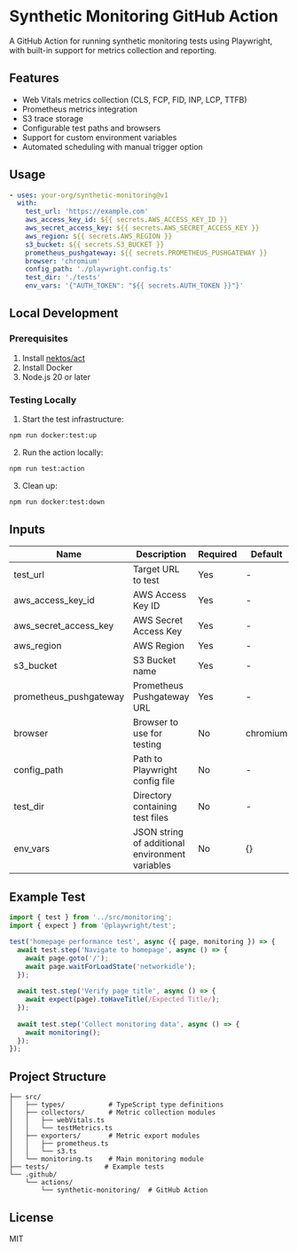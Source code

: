 # Synthetic Monitoring GitHub Action

A GitHub Action for running synthetic monitoring tests using Playwright, with built-in support for metrics collection and reporting.

## Features

- Web Vitals metrics collection (CLS, FCP, FID, INP, LCP, TTFB)
- Prometheus metrics integration
- S3 trace storage
- Configurable test paths and browsers
- Support for custom environment variables
- Automated scheduling with manual trigger option

## Usage

```yaml
- uses: your-org/synthetic-monitoring@v1
  with:
    test_url: 'https://example.com'
    aws_access_key_id: ${{ secrets.AWS_ACCESS_KEY_ID }}
    aws_secret_access_key: ${{ secrets.AWS_SECRET_ACCESS_KEY }}
    aws_region: ${{ secrets.AWS_REGION }}
    s3_bucket: ${{ secrets.S3_BUCKET }}
    prometheus_pushgateway: ${{ secrets.PROMETHEUS_PUSHGATEWAY }}
    browser: 'chromium'
    config_path: './playwright.config.ts'
    test_dir: './tests'
    env_vars: '{"AUTH_TOKEN": "${{ secrets.AUTH_TOKEN }}"}'
```

## Local Development

### Prerequisites

1. Install [nektos/act](https://github.com/nektos/act)
2. Install Docker
3. Node.js 20 or later

### Testing Locally

1. Start the test infrastructure:
```bash
npm run docker:test:up
```

2. Run the action locally:
```bash
npm run test:action
```

3. Clean up:
```bash
npm run docker:test:down
```

## Inputs

| Name | Description | Required | Default |
|------|-------------|----------|---------|
| test_url | Target URL to test | Yes | - |
| aws_access_key_id | AWS Access Key ID | Yes | - |
| aws_secret_access_key | AWS Secret Access Key | Yes | - |
| aws_region | AWS Region | Yes | - |
| s3_bucket | S3 Bucket name | Yes | - |
| prometheus_pushgateway | Prometheus Pushgateway URL | Yes | - |
| browser | Browser to use for testing | No | chromium |
| config_path | Path to Playwright config file | No | - |
| test_dir | Directory containing test files | No | - |
| env_vars | JSON string of additional environment variables | No | {} |

## Example Test

```typescript
import { test } from '../src/monitoring';
import { expect } from '@playwright/test';

test('homepage performance test', async ({ page, monitoring }) => {
  await test.step('Navigate to homepage', async () => {
    await page.goto('/');
    await page.waitForLoadState('networkidle');
  });
  
  await test.step('Verify page title', async () => {
    await expect(page).toHaveTitle(/Expected Title/);
  });
  
  await test.step('Collect monitoring data', async () => {
    await monitoring();
  });
});
```

## Project Structure

```
├── src/
│   ├── types/           # TypeScript type definitions
│   ├── collectors/      # Metric collection modules
│   │   ├── webVitals.ts
│   │   └── testMetrics.ts
│   ├── exporters/       # Metric export modules
│   │   ├── prometheus.ts
│   │   └── s3.ts
│   └── monitoring.ts    # Main monitoring module
├── tests/              # Example tests
└── .github/
    └── actions/
        └── synthetic-monitoring/  # GitHub Action
```

## License

MIT